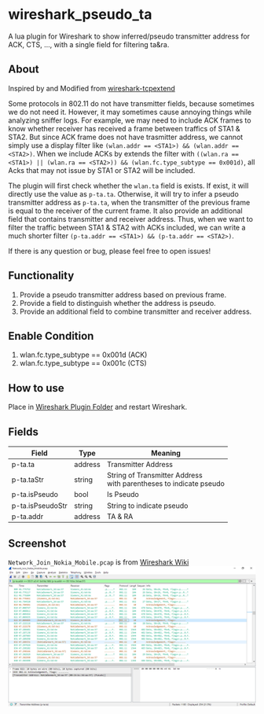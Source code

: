 # wireshark_pseudo_ta
A lua plugin for Wireshark to show inferred/pseudo transmitter address for ACK, CTS, ..., with a single field for filtering ta&amp;ra.

## About
Inspired by and Modified from [wireshark-tcpextend](https://github.com/gaddman/wireshark-tcpextend)

Some protocols in 802.11 do not have transmitter fields, because sometimes we do not need it. However, it may sometimes cause annoying things while analyzing sniffer logs. For example, we may need to include ACK frames to know whether receiver has received a frame between traffics of STA1 & STA2. But since ACK frame does not have trasmitter address, we cannot simply use a display filter like `(wlan.addr == <STA1>) && (wlan.addr == <STA2>)`. When we include ACKs by extends the filter with `((wlan.ra == <STA1>) || (wlan.ra == <STA2>)) && (wlan.fc.type_subtype == 0x001d)`, all Acks that may not issue by STA1 or STA2 will be included.

The plugin will first check whether the `wlan.ta` field is exists. If exist, it will directly use the value as `p-ta.ta`. Otherwise, it will try to infer a pseudo transmitter address as `p-ta.ta`, when the transmitter of the previous frame is equal to the receiver of the current frame. It also provide an additional field that contains transmitter and receiver address. Thus, when we want to filter the traffic between STA1 & STA2 with ACKs included, we can write a much shorter filter `(p-ta.addr == <STA1>) && (p-ta.addr == <STA2>)`.

If there is any question or bug, please feel free to open issues!

## Functionality
1. Provide a pseudo transmitter address based on previous frame.
2. Provide a field to distinguish whether the address is pseudo.
3. Provide an additional field to combine transmitter and receiver address.

## Enable Condition
1. wlan.fc.type_subtype == 0x001d (ACK)
2. wlan.fc.type_subtype == 0x001c (CTS)

## How to use
Place in [Wireshark Plugin Folder](https://www.wireshark.org/docs/wsug_html_chunked/ChPluginFolders.html) and restart Wireshark.

## Fields
| Field            | Type    | Meaning                                                                |
|------------------|---------|------------------------------------------------------------------------|
| p-ta.ta          | address | Transmitter Address                                                    |
| p-ta.taStr       | string  | String of Transmitter Address <br> with parentheses to indicate pseudo |
| p-ta.isPseudo    | bool    | Is Pseudo                                                              |
| p-ta.isPseudoStr | string  | String to indicate pseudo                                              |
| p-ta.addr        | address | TA & RA                                                                |

## Screenshot
`Network_Join_Nokia_Mobile.pcap` is from [Wireshark Wiki](https://wiki.wireshark.org/SampleCaptures#wifi-wireless-lan-captures-80211)
![Screenshot](screenshot.png)
